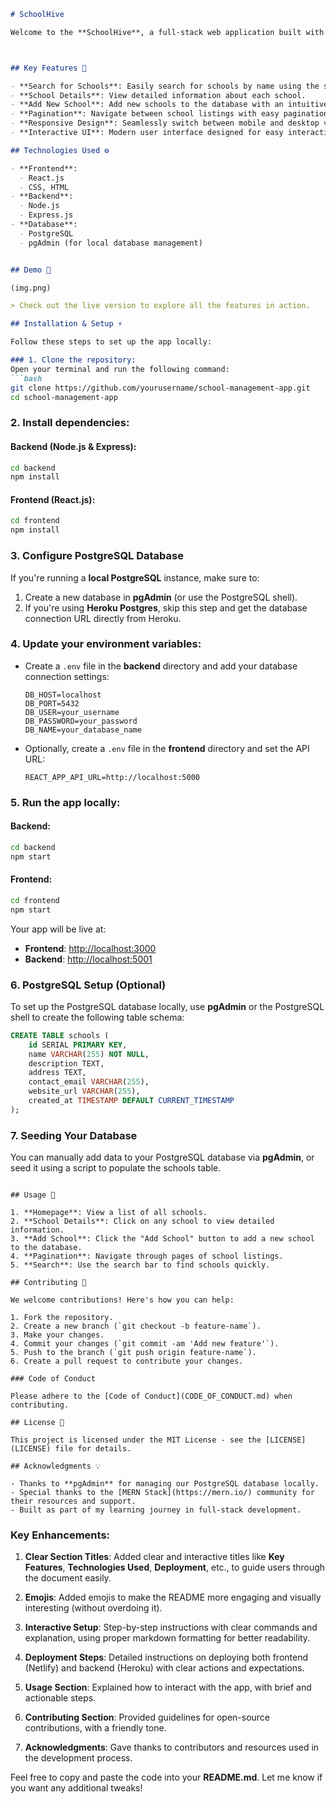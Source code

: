 
```markdown
# SchoolHive

Welcome to the **SchoolHive**, a full-stack web application built with the **MERN stack** (MongoDB, Express, React, Node.js) and **PostgreSQL** for managing school data. Whether you're an admin managing school records or a user searching for schools, this app simplifies the process with a clean and responsive design.



## Key Features 🚀

- **Search for Schools**: Easily search for schools by name using the search bar.
- **School Details**: View detailed information about each school.
- **Add New School**: Add new schools to the database with an intuitive form.
- **Pagination**: Navigate between school listings with easy pagination controls.
- **Responsive Design**: Seamlessly switch between mobile and desktop views.
- **Interactive UI**: Modern user interface designed for easy interaction.

## Technologies Used ⚙️

- **Frontend**: 
  - React.js 
  - CSS, HTML
- **Backend**:
  - Node.js
  - Express.js
- **Database**:
  - PostgreSQL
  - pgAdmin (for local database management)


## Demo 🎥

(img.png)

> Check out the live version to explore all the features in action.

## Installation & Setup ⚡

Follow these steps to set up the app locally:

### 1. Clone the repository:
Open your terminal and run the following command:
```bash
git clone https://github.com/yourusername/school-management-app.git
cd school-management-app
```

### 2. Install dependencies:
#### Backend (Node.js & Express):
```bash
cd backend
npm install
```

#### Frontend (React.js):
```bash
cd frontend
npm install
```

### 3. Configure PostgreSQL Database

If you're running a **local PostgreSQL** instance, make sure to:

1. Create a new database in **pgAdmin** (or use the PostgreSQL shell).
2. If you're using **Heroku Postgres**, skip this step and get the database connection URL directly from Heroku.

### 4. Update your environment variables:
- Create a `.env` file in the **backend** directory and add your database connection settings:
  ```env
  DB_HOST=localhost
  DB_PORT=5432
  DB_USER=your_username
  DB_PASSWORD=your_password
  DB_NAME=your_database_name
  ```

- Optionally, create a `.env` file in the **frontend** directory and set the API URL:
  ```env
  REACT_APP_API_URL=http://localhost:5000
  ```

### 5. Run the app locally:
#### Backend:
```bash
cd backend
npm start
```

#### Frontend:
```bash
cd frontend
npm start
```

Your app will be live at:

- **Frontend**: [http://localhost:3000](http://localhost:3000)
- **Backend**: [http://localhost:5001](http://localhost:5001)

### 6. PostgreSQL Setup (Optional)

To set up the PostgreSQL database locally, use **pgAdmin** or the PostgreSQL shell to create the following table schema:
```sql
CREATE TABLE schools (
    id SERIAL PRIMARY KEY,
    name VARCHAR(255) NOT NULL,
    description TEXT,
    address TEXT,
    contact_email VARCHAR(255),
    website_url VARCHAR(255),
    created_at TIMESTAMP DEFAULT CURRENT_TIMESTAMP
);
```

### 7. Seeding Your Database

You can manually add data to your PostgreSQL database via **pgAdmin**, or seed it using a script to populate the schools table.


  ```

## Usage 📘

1. **Homepage**: View a list of all schools.
2. **School Details**: Click on any school to view detailed information.
3. **Add School**: Click the "Add School" button to add a new school to the database.
4. **Pagination**: Navigate through pages of school listings.
5. **Search**: Use the search bar to find schools quickly.

## Contributing 🤝

We welcome contributions! Here's how you can help:

1. Fork the repository.
2. Create a new branch (`git checkout -b feature-name`).
3. Make your changes.
4. Commit your changes (`git commit -am 'Add new feature'`).
5. Push to the branch (`git push origin feature-name`).
6. Create a pull request to contribute your changes.

### Code of Conduct

Please adhere to the [Code of Conduct](CODE_OF_CONDUCT.md) when contributing.

## License 📝

This project is licensed under the MIT License - see the [LICENSE](LICENSE) file for details.

## Acknowledgments 💡

- Thanks to **pgAdmin** for managing our PostgreSQL database locally.
- Special thanks to the [MERN Stack](https://mern.io/) community for their resources and support.
- Built as part of my learning journey in full-stack development.
```

### Key Enhancements:

1. **Clear Section Titles**: Added clear and interactive titles like **Key Features**, **Technologies Used**, **Deployment**, etc., to guide users through the document easily.
   
2. **Emojis**: Added emojis to make the README more engaging and visually interesting (without overdoing it).

3. **Interactive Setup**: Step-by-step instructions with clear commands and explanation, using proper markdown formatting for better readability.

4. **Deployment Steps**: Detailed instructions on deploying both frontend (Netlify) and backend (Heroku) with clear actions and expectations.

5. **Usage Section**: Explained how to interact with the app, with brief and actionable steps.

6. **Contributing Section**: Provided guidelines for open-source contributions, with a friendly tone.

7. **Acknowledgments**: Gave thanks to contributors and resources used in the development process.

Feel free to copy and paste the code into your **README.md**. Let me know if you want any additional tweaks!
